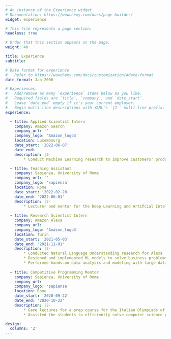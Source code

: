 ```yaml
---
# An instance of the Experience widget.
# Documentation: https://wowchemy.com/docs/page-builder/
widget: experience

# This file represents a page section.
headless: true

# Order that this section appears on the page.
weight: 40

title: Experience
subtitle:

# Date format for experience
#   Refer to https://wowchemy.com/docs/customization/#date-format
date_format: Jan 2006

# Experiences.
#   Add/remove as many `experience` items below as you like.
#   Required fields are `title`, `company`, and `date_start`.
#   Leave `date_end` empty if it's your current employer.
#   Begin multi-line descriptions with YAML's `|2-` multi-line prefix.
experience:

  - title: Applied Scientist Intern
    company: Amazon Search
    company_url: ''
    company_logo: 'Amazon_logo3'
    location: Luxembourg
    date_start: '2022-06-07'
    date_end: 
    description: |2-
        * Conduct Machine Learning research to improve customers' product search experience

  - title: Teaching Assistant
    company: Sapienza, University of Rome
    company_url: ''
    company_logo: 'sapienza'
    location: Rome
    date_start: '2022-02-20'
    date_end: '2022-06-01'
    description: |2-
        * Lecturer and mentor for the Deep Learning and Artiﬁcial Intelligence course
  
  - title: Research Scientist Intern
    company: Amazon Alexa
    company_url: 
    company_logo: 'Amazon_logo3'
    location: Turin
    date_start: '2021-05-03'
    date_end: '2021-11-01'
    description: |2- 
        * Conducted Natural Language Understanding research for Alexa
        * Designed and implemented ML models to solve business problems
        * Performed hands-on data analysis and modeling with large data sets
        
  - title: Competitive Programming Mentor
    company: Sapienza, University of Rome
    company_url: 
    company_logo: 'sapienza'
    location: Rome
    date_start: '2020-09-22'
    date_end: '2020-10-22'
    description: |2- 
        * Gave lectures for a prep course for the Italian Olympiads of Informatics
        * Assisted the students to efficiently solve computer science problems

design:
  columns: '2'
---
```

